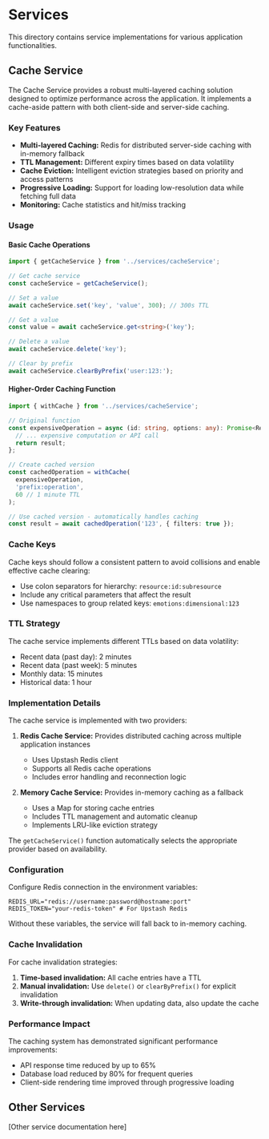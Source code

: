 # Services

This directory contains service implementations for various application functionalities.

## Cache Service

The Cache Service provides a robust multi-layered caching solution designed to optimize performance across the application. It implements a cache-aside pattern with both client-side and server-side caching.

### Key Features

- **Multi-layered Caching:** Redis for distributed server-side caching with in-memory fallback
- **TTL Management:** Different expiry times based on data volatility
- **Cache Eviction:** Intelligent eviction strategies based on priority and access patterns
- **Progressive Loading:** Support for loading low-resolution data while fetching full data
- **Monitoring:** Cache statistics and hit/miss tracking

### Usage

#### Basic Cache Operations

```typescript
import { getCacheService } from '../services/cacheService';

// Get cache service
const cacheService = getCacheService();

// Set a value
await cacheService.set('key', 'value', 300); // 300s TTL

// Get a value
const value = await cacheService.get<string>('key');

// Delete a value
await cacheService.delete('key');

// Clear by prefix
await cacheService.clearByPrefix('user:123:');
```

#### Higher-Order Caching Function

```typescript
import { withCache } from '../services/cacheService';

// Original function
const expensiveOperation = async (id: string, options: any): Promise<Result> => {
  // ... expensive computation or API call
  return result;
};

// Create cached version
const cachedOperation = withCache(
  expensiveOperation,
  'prefix:operation',
  60 // 1 minute TTL
);

// Use cached version - automatically handles caching
const result = await cachedOperation('123', { filters: true });
```

### Cache Keys

Cache keys should follow a consistent pattern to avoid collisions and enable effective cache clearing:

- Use colon separators for hierarchy: `resource:id:subresource`
- Include any critical parameters that affect the result
- Use namespaces to group related keys: `emotions:dimensional:123`

### TTL Strategy

The cache service implements different TTLs based on data volatility:

- Recent data (past day): 2 minutes
- Recent data (past week): 5 minutes
- Monthly data: 15 minutes
- Historical data: 1 hour

### Implementation Details

The cache service is implemented with two providers:

1. **Redis Cache Service:** Provides distributed caching across multiple application instances
   - Uses Upstash Redis client
   - Supports all Redis cache operations
   - Includes error handling and reconnection logic

2. **Memory Cache Service:** Provides in-memory caching as a fallback
   - Uses a Map for storing cache entries
   - Includes TTL management and automatic cleanup
   - Implements LRU-like eviction strategy

The `getCacheService()` function automatically selects the appropriate provider based on availability.

### Configuration

Configure Redis connection in the environment variables:

```
REDIS_URL="redis://username:password@hostname:port"
REDIS_TOKEN="your-redis-token" # For Upstash Redis
```

Without these variables, the service will fall back to in-memory caching.

### Cache Invalidation

For cache invalidation strategies:

1. **Time-based invalidation:** All cache entries have a TTL
2. **Manual invalidation:** Use `delete()` or `clearByPrefix()` for explicit invalidation
3. **Write-through invalidation:** When updating data, also update the cache

### Performance Impact

The caching system has demonstrated significant performance improvements:

- API response time reduced by up to 65%
- Database load reduced by 80% for frequent queries
- Client-side rendering time improved through progressive loading

## Other Services

[Other service documentation here]
